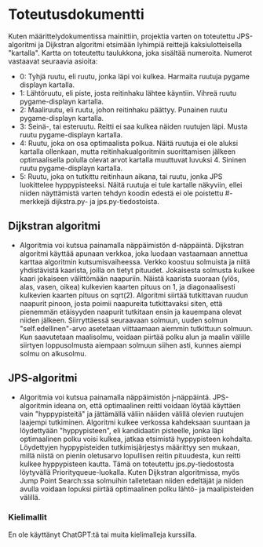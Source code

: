 # Toteutusdokumentti

Kuten määrittelydokumentissa mainittiin, projektia varten on toteutettu JPS-algoritmi ja Dijkstran algoritmi etsimään lyhimpiä reittejä kaksiulotteisella "kartalla". Kartta on toteutettu taulukkona, joka sisältää numeroita. Numerot vastaavat seuraavia asioita: 
- 0: Tyhjä ruutu, eli ruutu, jonka läpi voi kulkea. Harmaita ruutuja pygame displayn kartalla.
- 1: Lähtöruutu, eli piste, josta reitinhaku lähtee käyntiin. Vihreä ruutu pygame-displayn kartalla.
- 2: Maaliruutu, eli ruutu, johon reitinhaku päättyy. Punainen ruutu pygame-displayn kartalla.
- 3: Seinä-, tai esteruutu. Reitti ei saa kulkea näiden ruutujen läpi. Musta ruutu pygame-displayn kartalla.
- 4: Ruutu, joka on osa optimaalista polkua. Näitä ruutuja ei ole aluksi kartalla ollenkaan, mutta reitinhakualgoritmin suorittamisen jälkeen optimaalisella polulla olevat arvot kartalla muuttuvat luvuksi 4. Sininen ruutu pygame-displayn kartalla.
- 5: Ruutu, joka on tutkittu reitinhaun aikana, tai ruutu, jonka JPS luokittelee hyppypisteeksi. Näitä ruutuja ei tule kartalle näkyviin, ellei niiden näyttämistä varten tehdyn koodin edestä ei ole poistettu #-merkkejä dijkstra.py- ja jps.py-tiedostoista.


## Dijkstran algoritmi

- Algoritmia voi kutsua painamalla näppäimistön d-näppäintä.
Dijkstran algoritmi käyttää apunaan verkkoa, joka luodaan vastaamaan annettua karttaa algoritmin kutsumisvaiheessa. Verkko koostuu solmuista ja niitä yhdistävistä kaarista, joilla on tietyt pituudet. Jokaisesta solmusta kulkee kaari jokaiseen välittömään naapuriin. Näistä kaarista suoraan (ylös, alas, vasen, oikea) kulkevien kaarten pituus on 1, ja diagonaalisesti kulkevien kaarten pituus on sqrt(2). Algoritmi siirtää tutkittavan ruudun naapurit pinoon, josta poimii naapureita tutkittavaksi siten, että pienemmän etäisyyden naapurit tutkitaan ensin ja kauempana olevat niiden jälkeen. Siirryttäessä seuraavaan solmuun, uuden solmun "self.edellinen"-arvo asetetaan viittaamaan aiemmin tutkittuun solmuun. Kun saavutetaan maalisolmu, voidaan piirtää polku alun ja maalin välille siirtyen loppusolmusta aiempaan solmuun siihen asti, kunnes aiempi solmu on alkusolmu.


## JPS-algoritmi

- Algoritmia voi kutsua painamalla näppäimistön j-näppäintä.
JPS-algoritmin ideana on, että optimaalinen reitti voidaan löytää käyttäen vain "hyppypisteitä" ja jättämällä väliin näiiden välillä olevien ruutujen laajempi tutkiminen. Algoritmi kulkee verkossa kahdeksaan suuntaan ja löydettyään "hyppypisteen", eli kandidaatin pisteelle, jonka läpi optimaalinen polku voisi kulkea, jatkaa etsimistä hyppypisteen kohdalta. Löydettyjen hyppypisteiden tutkimisjärjestys määrittyy sen mukaan, millä niistä on pienin oletusarvo lopullisen reitin pituudesta, kun reitti kulkee hyppypisteen kautta. Tämä on toteutettu jps.py-tiedostosta löytyvällä Priorityqueue-luokalla. Kuten Dijkstran algoritmissa, myös Jump Point Search:ssa solmuihin talletetaan niiden edeltäjät ja niiden avulla voidaan lopuksi piirtää optimaalinen polku lähtö- ja maalipisteiden välillä.


### Kielimallit

En ole käyttänyt ChatGPT:tä tai muita kielimalleja kurssilla.
